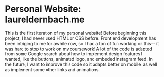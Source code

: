 # Personal Website: laureldernbach.me
This is the first iteration of my personal website! 
Before beginning this project, I had never used HTML or CSS before. 
Front end development has been intriging to me for awhile now, so I had a ton of fun working on this-- it was hard to stop to work on my coursework!
A lot of the code is adapted from some Google search about how to implement design features I wanted, like the buttons, animated logo, and embeded Instagram feed.
In the future, I want to improve this code so it adapts better on mobile, as well as implement some other links and animations.
